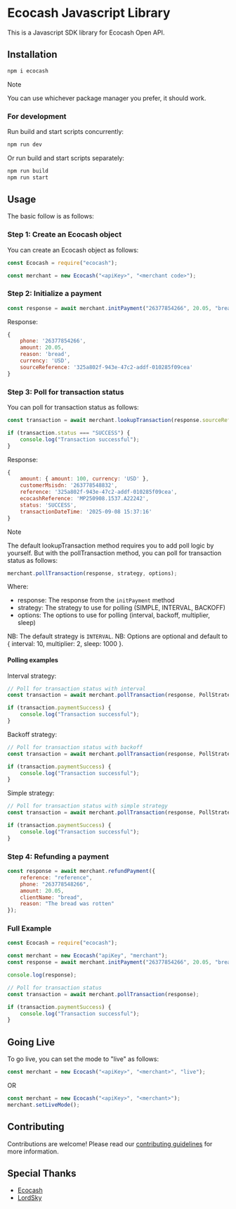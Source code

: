 # Ecocash Javascript Library

This is a Javascript SDK library for Ecocash Open API.

## Installation

```bash
npm i ecocash
```

> [!NOTE]
> You can use whichever package manager you prefer, it should work.

### For development

Run build and start scripts concurrently:

```bash
npm run dev
```

Or run build and start scripts separately:

```bash
npm run build
npm run start
```


## Usage

The basic follow is as follows:


### Step 1: Create an Ecocash object

You can create an Ecocash object as follows: 

```javascript
const Ecocash = require("ecocash");

const merchant = new Ecocash("<apiKey>", "<merchant code>");
```

### Step 2: Initialize a payment

```javascript
const response = await merchant.initPayment("26377854266", 20.05, "bread");
```

Response:

```javascript
{
    phone: '26377854266',
    amount: 20.05,
    reason: 'bread',
    currency: 'USD',
    sourceReference: '325a802f-943e-47c2-addf-010285f09cea'
}
```

### Step 3: Poll for transaction status

You can poll for transaction status as follows:

```javascript
const transaction = await merchant.lookupTransaction(response.sourceReference, response.phone);

if (transaction.status === "SUCCESS") {
    console.log("Transaction successful");
}
``` 

Response:

```javascript
{
    amount: { amount: 100, currency: 'USD' },
    customerMsisdn: '263778548832',
    reference: '325a802f-943e-47c2-addf-010285f09cea',
    ecocashReference: 'MP250908.1537.A22242',
    status: 'SUCCESS',
    transactionDateTime: '2025-09-08 15:37:16'
}
```

> [!NOTE]
> The default lookupTransaction method requires you to add poll logic by yourself. But with the pollTransaction method, you can poll for transaction status as follows:

```javascript
merchant.pollTransaction(response, strategy, options);
```

Where:

- response: The response from the `initPayment` method
- strategy: The strategy to use for polling (SIMPLE, INTERVAL, BACKOFF)
- options: The options to use for polling (interval, backoff, multiplier, sleep)

NB: The default strategy is `INTERVAL`.
NB: Options are optional and default to { interval: 10, multiplier: 2, sleep: 1000 }.

#### Polling examples

Interval strategy:
```javascript
// Poll for transaction status with interval
const transaction = await merchant.pollTransaction(response, PollStrategies.INTERVAL, { interval: 10 });

if (transaction.paymentSuccess) {
    console.log("Transaction successful");
}
```


Backoff strategy:
```javascript
// Poll for transaction status with backoff
const transaction = await merchant.pollTransaction(response, PollStrategies.BACKOFF, { multiplier: 2, interval: 15, sleep: 2000 });

if (transaction.paymentSuccess) {
    console.log("Transaction successful");
}
```

Simple strategy:
```javascript
// Poll for transaction status with simple strategy
const transaction = await merchant.pollTransaction(response, PollStrategies.SIMPLE);

if (transaction.paymentSuccess) {
    console.log("Transaction successful");
}

```


### Step 4: Refunding a payment

```javascript
const response = await merchant.refundPayment({
    reference: "reference",
    phone: "263778548266",
    amount: 20.05,
    clientName: "bread",
    reason: "The bread was rotten"
});
```


### Full Example

```javascript
const Ecocash = require("ecocash");

const merchant = new Ecocash("apiKey", "merchant");
const response = await merchant.initPayment("26377854266", 20.05, "bread");

console.log(response);

// Poll for transaction status
const transaction = await merchant.pollTransaction(response);

if (transaction.paymentSuccess) {
    console.log("Transaction successful");
}
```

## Going Live

To go live, you can set the mode to "live" as follows:

```javascript
const merchant = new Ecocash("<apiKey>", "<merchant>", "live");     
``` 

OR

```javascript
const merchant = new Ecocash("<apiKey>", "<merchant>");     
merchant.setLiveMode();
```

## Contributing

Contributions are welcome! Please read our [contributing guidelines](CONTRIBUTING.md) for more information.




## Special Thanks

- [Ecocash](https://ecocash.co.zw/)
- [LordSky](https://pypi.org/user/lordskyzw/)
